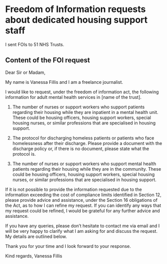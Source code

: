 # Freedom of Information requests about dedicated housing support staff 

I sent FOIs to 51 NHS Trusts. 

## Content of the FOI request

Dear Sir or Madam, 

My name is Vanessa Fillis and I am a freelance journalist. 

I would like to request, under the freedom of information act, the following information for adult mental health services in [name of the trust]. 

1.	The number of nurses or support workers who support patients regarding their housing while they are inpatient in a mental health unit. These could be housing officers, housing support workers, special housing nurses, or similar professions that are specialised in housing support. 

2.	The protocol for discharging homeless patients or patients who face homelessness after their discharge. Please provide a document with the discharge policy or, if there is no document, please state what the protocol is. 

3.	The number of nurses or support workers who support mental health patients regarding their housing while they are in the community. These could be housing officers, housing support workers, special housing nurses, or similar professions that are specialised in housing support. 

If it is not possible to provide the information requested due to the information exceeding the cost of compliance limits identified in Section 12, please provide advice and assistance, under the Section 16 obligations of the Act, as to how I can refine my request. If you can identify any ways that my request could be refined, I would be grateful for any further advice and assistance.

If you have any queries, please don’t hesitate to contact me via email and I will be very happy to clarify what I am asking for and discuss the request. My details are outlined below.

Thank you for your time and I look forward to your response.

Kind regards,
Vanessa Fillis




